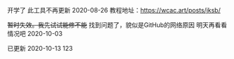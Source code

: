 开学了 此工具不再更新
2020-08-26
教程地址：https://wcac.art/posts/jksb/

~~暂时失效。我先试试能修不能~~
找到问题了，貌似是GitHub的网络原因 明天再看看情况吧
2020-10-03

已更新
2020-10-13
123
